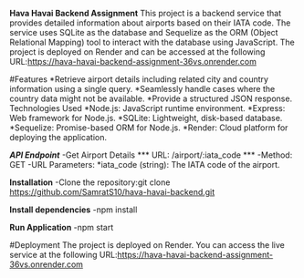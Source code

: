 **Hava Havai Backend Assignment**
This project is a backend service that provides detailed information about airports based on their IATA code. The service uses SQLite as the database and Sequelize as the ORM (Object Relational Mapping) tool to interact with the database using JavaScript. The project is deployed on Render and can be accessed at the following URL:https://hava-havai-backend-assignment-36vs.onrender.com


#Features
*Retrieve airport details including related city and country information using a single query.
*Seamlessly handle cases where the country data might not be available.
*Provide a structured JSON response.
Technologies Used
*Node.js: JavaScript runtime environment.
*Express: Web framework for Node.js.
*SQLite: Lightweight, disk-based database.
*Sequelize: Promise-based ORM for Node.js.
*Render: Cloud platform for deploying the application.

***API Endpoint***
-Get Airport Details
*** URL: /airport/:iata_code ***
-Method: GET
-URL Parameters:
*iata_code (string): The IATA code of the airport.

**Installation**
-Clone the repository:git clone https://github.com/SamratS10/hava-havai-backend.git

**Install dependencies**
-npm install

**Run Application** 
-npm start 

#Deployment
The project is deployed on Render. You can access the live service at the following URL:https://hava-havai-backend-assignment-36vs.onrender.com
